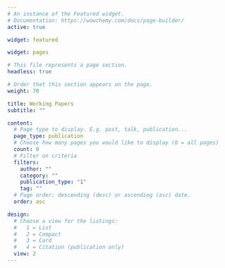 ```yaml
---
# An instance of the Featured widget.
# Documentation: https://wowchemy.com/docs/page-builder/
active: true

widget: featured

widget: pages

# This file represents a page section.
headless: true

# Order that this section appears on the page.
weight: 70

title: Working Papers
subtitle: ""

content:
  # Page type to display. E.g. post, talk, publication...
  page_type: publication
  # Choose how many pages you would like to display (0 = all pages)
  count: 0
  # Filter on criteria
  filters:
    author: ""
    category: ""
    publication_type: "1"
    tag: ""
  # Page order: descending (desc) or ascending (asc) date.
  order: asc

design:
  # Choose a view for the listings:
  #   1 = List
  #   2 = Compact
  #   3 = Card
  #   4 = Citation (publication only)
  view: 2
---
```

